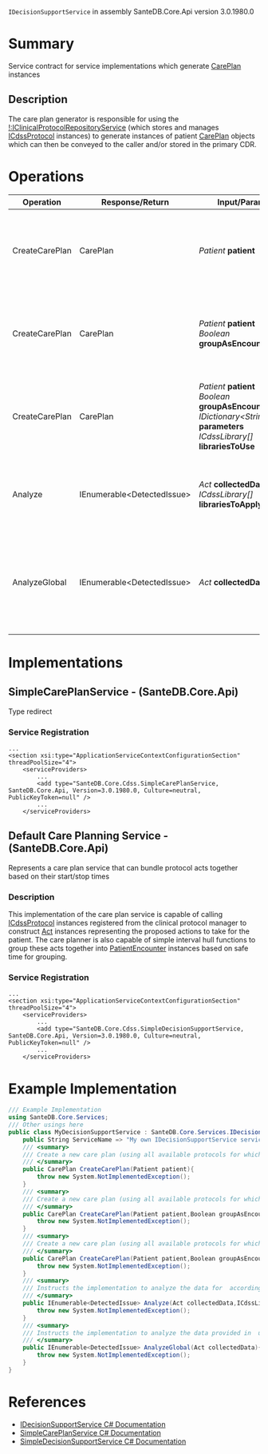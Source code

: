 `IDecisionSupportService` in assembly SanteDB.Core.Api version 3.0.1980.0

# Summary
Service contract for service implementations which generate [CarePlan](http://santesuite.org/assets/doc/net/html/T_SanteDB_Core_Model_Acts_CarePlan.htm) instances

## Description
The care plan generator is responsible for using the [!:IClinicalProtocolRepositoryService](#!:IClinicalProtocolRepositoryService) (which 
            stores and manages [ICdssProtocol](http://santesuite.org/assets/doc/net/html/T_SanteDB_Core_Cdss_ICdssProtocol.htm) instances) to generate instances of patient [CarePlan](http://santesuite.org/assets/doc/net/html/T_SanteDB_Core_Model_Acts_CarePlan.htm)
            objects which can then be conveyed to the caller and/or stored in the primary CDR.

# Operations

|Operation|Response/Return|Input/Parameter|Description|
|-|-|-|-|
|CreateCarePlan|CarePlan|*Patient* **patient**|Create a new care plan (using all available protocols for which the patient is eligible)|
|CreateCarePlan|CarePlan|*Patient* **patient**<br/>*Boolean* **groupAsEncounters**|Create a new care plan (using all available protocols for which the patient is eligible)|
|CreateCarePlan|CarePlan|*Patient* **patient**<br/>*Boolean* **groupAsEncounters**<br/>*IDictionary&lt;String,Object>* **parameters**<br/>*ICdssLibrary[]* **librariesToUse**|Create a new care plan (using all available protocols for which the patient is eligible)|
|Analyze|IEnumerable&lt;DetectedIssue>|*Act* **collectedData**<br/>*ICdssLibrary[]* **librariesToApply**|Instructs the implementation to analyze the data for  according to the protocols specified in|
|AnalyzeGlobal|IEnumerable&lt;DetectedIssue>|*Act* **collectedData**|Instructs the implementation to analyze the data provided in  using every registered clinical protocol in the             SanteDB instance.|

# Implementations


## SimpleCarePlanService - (SanteDB.Core.Api)
Type redirect

### Service Registration
```markup
...
<section xsi:type="ApplicationServiceContextConfigurationSection" threadPoolSize="4">
	<serviceProviders>
		...
		<add type="SanteDB.Core.Cdss.SimpleCarePlanService, SanteDB.Core.Api, Version=3.0.1980.0, Culture=neutral, PublicKeyToken=null" />
		...
	</serviceProviders>
```

## Default Care Planning Service - (SanteDB.Core.Api)
Represents a care plan service that can bundle protocol acts together based on their start/stop times
### Description
This implementation of the care plan service is capable of calling [ICdssProtocol](http://santesuite.org/assets/doc/net/html/T_SanteDB_Core_Cdss_ICdssProtocol.htm) instances
            registered from the clinical protocol manager to construct [Act](http://santesuite.org/assets/doc/net/html/T_SanteDB_Core_Model_Acts_Act.htm) instances representing the proposed
            actions to take for the patient. The care planner is also capable of simple interval hull functions to group 
            these acts together into [PatientEncounter](http://santesuite.org/assets/doc/net/html/T_SanteDB_Core_Model_Acts_PatientEncounter.htm) instances based on safe time for grouping.

### Service Registration
```markup
...
<section xsi:type="ApplicationServiceContextConfigurationSection" threadPoolSize="4">
	<serviceProviders>
		...
		<add type="SanteDB.Core.Cdss.SimpleDecisionSupportService, SanteDB.Core.Api, Version=3.0.1980.0, Culture=neutral, PublicKeyToken=null" />
		...
	</serviceProviders>
```
# Example Implementation
```csharp
/// Example Implementation
using SanteDB.Core.Services;
/// Other usings here
public class MyDecisionSupportService : SanteDB.Core.Services.IDecisionSupportService { 
	public String ServiceName => "My own IDecisionSupportService service";
	/// <summary>
	/// Create a new care plan (using all available protocols for which the patient is eligible)
	/// </summary>
	public CarePlan CreateCarePlan(Patient patient){
		throw new System.NotImplementedException();
	}
	/// <summary>
	/// Create a new care plan (using all available protocols for which the patient is eligible)
	/// </summary>
	public CarePlan CreateCarePlan(Patient patient,Boolean groupAsEncounters){
		throw new System.NotImplementedException();
	}
	/// <summary>
	/// Create a new care plan (using all available protocols for which the patient is eligible)
	/// </summary>
	public CarePlan CreateCarePlan(Patient patient,Boolean groupAsEncounters,IDictionary<String,Object> parameters,ICdssLibrary[] librariesToUse){
		throw new System.NotImplementedException();
	}
	/// <summary>
	/// Instructs the implementation to analyze the data for  according to the protocols specified in
	/// </summary>
	public IEnumerable<DetectedIssue> Analyze(Act collectedData,ICdssLibrary[] librariesToApply){
		throw new System.NotImplementedException();
	}
	/// <summary>
	/// Instructs the implementation to analyze the data provided in  using every registered clinical protocol in the             SanteDB instance.
	/// </summary>
	public IEnumerable<DetectedIssue> AnalyzeGlobal(Act collectedData){
		throw new System.NotImplementedException();
	}
}
```

# References

* [IDecisionSupportService C# Documentation](http://santesuite.org/assets/doc/net/html/T_SanteDB_Core_Services_IDecisionSupportService.htm)
* [SimpleCarePlanService C# Documentation](http://santesuite.org/assets/doc/net/html/T_SanteDB_Core_Cdss_SimpleCarePlanService.htm)
* [SimpleDecisionSupportService C# Documentation](http://santesuite.org/assets/doc/net/html/T_SanteDB_Core_Cdss_SimpleDecisionSupportService.htm)
